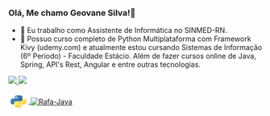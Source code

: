 ### Olá, Me chamo Geovane Silva!👋

- 🔭 Eu trabalho como Assistente de Informática no SINMED-RN.
- 🌱 Possuo curso completo de Python Multiplataforma com Framework Kivy (udemy.com) e atualmente estou cursando Sistemas de Informação (6º Periodo) - Faculdade Estácio. Além de fazer cursos online de Java, Spring, API's Rest, Angular e entre outras tecnologias.

 <div>
  <a href="https://github.com/geovanesilvahr">
  <img height="180em" src="https://github-readme-stats.vercel.app/api?username=geovanesilvahr&show_icons=true&theme=dark&include_all_commits=true&count_private=true"/>
  <img height="180em" src="https://github-readme-stats.vercel.app/api/top-langs/?username=geovanesilvahr&layout=compact&langs_count=7&theme=dark"/>
</div>
<div style="display: inline_block"><br>
  <!--<img align="center" alt="Rafa-HTML" height="30" width="40" src="https://raw.githubusercontent.com/devicons/devicon/master/icons/html5/html5-original.svg">
  <img align="center" alt="Rafa-CSS" height="30" width="40" src="https://raw.githubusercontent.com/devicons/devicon/master/icons/css3/css3-original.svg">
  -->
  <img align="center" alt="Rafa-Python" height="30" width="40" src="https://raw.githubusercontent.com/devicons/devicon/master/icons/python/python-original.svg">
  <img align="center" alt="Rafa-Java" height="30" width="40" src="https://cdn.jsdelivr.net/gh/devicons/devicon/icons/java/java-original.svg" />
</div>
